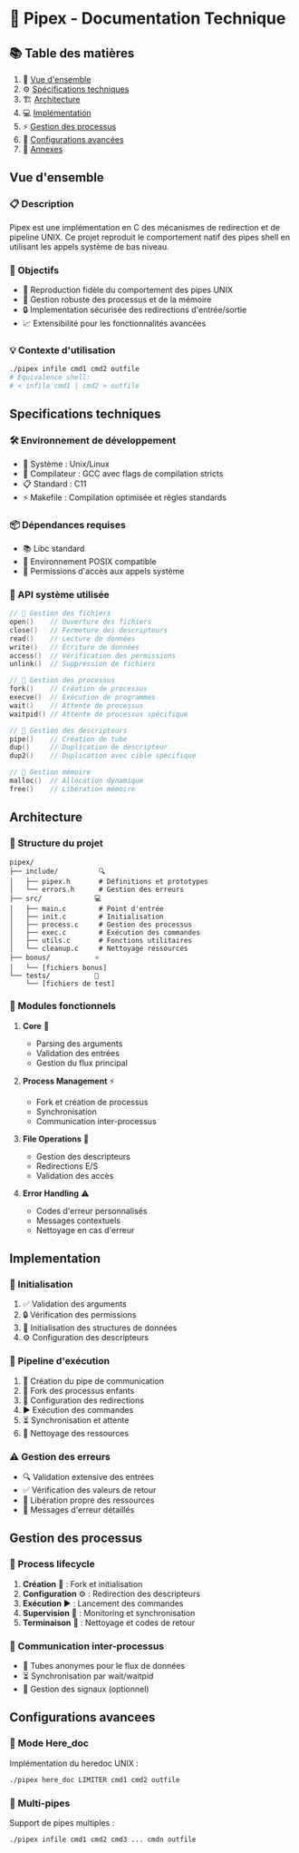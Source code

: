 # 🚀 Pipex - Documentation Technique

## 📚 Table des matières
1. 🎯 [Vue d'ensemble](#vue-densemble)
2. ⚙️ [Spécifications techniques](#specifications-techniques)
3. 🏗️ [Architecture](#architecture)
4. 💻 [Implémentation](#implementation)
5. ⚡ [Gestion des processus](#gestion-des-processus)
6. 🔧 [Configurations avancées](#configurations-avancees)
7. 📎 [Annexes](https://github.com/Xxzer042xX/42-Common-Core/blob/main/pipex/docs/shell-redirections-readme.md)

## Vue d'ensemble

### 📋 Description
Pipex est une implémentation en C des mécanismes de redirection et de pipeline UNIX. Ce projet reproduit le comportement natif des pipes shell en utilisant les appels système de bas niveau.

### 🎯 Objectifs
- 🔄 Reproduction fidèle du comportement des pipes UNIX
- 💪 Gestion robuste des processus et de la mémoire
- 🔒 Implementation sécurisée des redirections d'entrée/sortie
- 📈 Extensibilité pour les fonctionnalités avancées

### 💡 Contexte d'utilisation
```bash
./pipex infile cmd1 cmd2 outfile
# Équivalence shell:
# < infile cmd1 | cmd2 > outfile
```

## Specifications techniques

### 🛠️ Environnement de développement
- 🐧 Système : Unix/Linux
- 🔨 Compilateur : GCC avec flags de compilation stricts
- 📋 Standard : C11
- ⚡ Makefile : Compilation optimisée et règles standards

### 📦 Dépendances requises
- 📚 Libc standard
- 🔄 Environnement POSIX compatible
- 🔑 Permissions d'accès aux appels système

### 🔧 API système utilisée
```c
// 📂 Gestion des fichiers
open()    // Ouverture des fichiers
close()   // Fermeture des descripteurs
read()    // Lecture de données
write()   // Écriture de données
access()  // Vérification des permissions
unlink()  // Suppression de fichiers

// 🔄 Gestion des processus
fork()    // Création de processus
execve()  // Exécution de programmes
wait()    // Attente de processus
waitpid() // Attente de processus spécifique

// 🔌 Gestion des descripteurs
pipe()    // Création de tube
dup()     // Duplication de descripteur
dup2()    // Duplication avec cible spécifique

// 💾 Gestion mémoire
malloc()  // Allocation dynamique
free()    // Libération mémoire
```

## Architecture

### 📁 Structure du projet
```
pipex/
├── include/          🔍
│   ├── pipex.h       # Définitions et prototypes
│   └── errors.h      # Gestion des erreurs
├── src/             💻
│   ├── main.c        # Point d'entrée
│   ├── init.c        # Initialisation
│   ├── process.c     # Gestion des processus
│   ├── exec.c        # Exécution des commandes
│   ├── utils.c       # Fonctions utilitaires
│   └── cleanup.c     # Nettoyage ressources
├── bonus/           ⭐
│   └── [fichiers bonus]
└── tests/           🧪
    └── [fichiers de test]
```

### 🔨 Modules fonctionnels
1. **Core** 🎯
   - Parsing des arguments
   - Validation des entrées
   - Gestion du flux principal

2. **Process Management** ⚡
   - Fork et création de processus
   - Synchronisation
   - Communication inter-processus

3. **File Operations** 📂
   - Gestion des descripteurs
   - Redirections E/S
   - Validation des accès

4. **Error Handling** ⚠️
   - Codes d'erreur personnalisés
   - Messages contextuels
   - Nettoyage en cas d'erreur

## Implementation

### 🚦 Initialisation
1. ✅ Validation des arguments
2. 🔒 Vérification des permissions
3. 🔧 Initialisation des structures de données
4. ⚙️ Configuration des descripteurs

### 🔄 Pipeline d'exécution
1. 🌟 Création du pipe de communication
2. 🔄 Fork des processus enfants
3. 🔌 Configuration des redirections
4. ▶️ Exécution des commandes
5. ⏳ Synchronisation et attente
6. 🧹 Nettoyage des ressources

### ⚠️ Gestion des erreurs
- 🔍 Validation extensive des entrées
- ✅ Vérification des valeurs de retour
- 🧹 Libération propre des ressources
- 📝 Messages d'erreur détaillés

## Gestion des processus

### 🔄 Process lifecycle
1. **Création** 🔨 : Fork et initialisation
2. **Configuration** ⚙️ : Redirection des descripteurs
3. **Exécution** ▶️ : Lancement des commandes
4. **Supervision** 👀 : Monitoring et synchronisation
5. **Terminaison** 🏁 : Nettoyage et codes de retour

### 🔄 Communication inter-processus
- 📡 Tubes anonymes pour le flux de données
- ⏳ Synchronisation par wait/waitpid
- 🔔 Gestion des signaux (optionnel)

## Configurations avancees

### 📝 Mode Here_doc
Implémentation du heredoc UNIX :
```bash
./pipex here_doc LIMITER cmd1 cmd2 outfile
```

### 🔗 Multi-pipes
Support de pipes multiples :
```bash
./pipex infile cmd1 cmd2 cmd3 ... cmdn outfile
```
